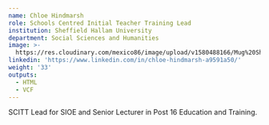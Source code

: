 ```yaml
---
name: Chloe Hindmarsh
role: Schools Centred Initial Teacher Training Lead
institution: Sheffield Hallam University
department: Social Sciences and Humanities
image: >-
  https://res.cloudinary.com/mexico86/image/upload/v1580488166/Mug%20Shots/chloe_hindmarsh_di0rxt.jpg
linkedin: 'https://www.linkedin.com/in/chloe-hindmarsh-a9591a50/'
weight: '33'
outputs:
  - HTML
  - VCF
---
```


SCITT Lead for SIOE and Senior Lecturer in Post 16 Education and Training.
